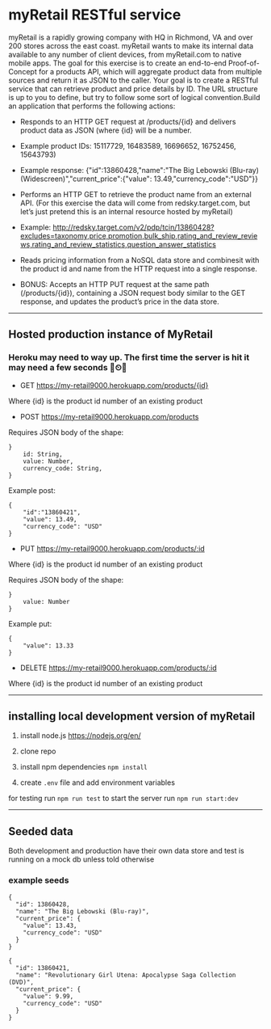 
# myRetail RESTful service #

myRetail is a rapidly growing company with HQ in Richmond, VA and over 200 stores across the east coast. myRetail wants to make its internal data available to any number of client devices, from myRetail.com to native mobile apps. The goal for this exercise is to create an end-to-end Proof-of-Concept for a products API, which will aggregate product data from multiple sources and return it as JSON to the caller. Your goal is to create a RESTful service that can retrieve product and price details by ID. The URL structure is up to you to define, but try to follow some sort of logical convention.Build an application that performs the following actions: 

* Responds to an HTTP GET request at /products/{id} and delivers product data as JSON (where {id} will be a number. 

* Example product IDs: 15117729, 16483589, 16696652, 16752456, 15643793) 

* Example response: {"id":13860428,"name":"The Big Lebowski (Blu-ray) (Widescreen)","current_price":{"value": 13.49,"currency_code":"USD"}}

* Performs an HTTP GET to retrieve the product name from an external API. (For this exercise the data will come from redsky.target.com, but let’s just pretend this is an internal resource hosted by myRetail) 

* Example: http://redsky.target.com/v2/pdp/tcin/13860428?excludes=taxonomy,price,promotion,bulk_ship,rating_and_review_reviews,rating_and_review_statistics,question_answer_statistics

* Reads pricing information from a NoSQL data store and combinesit with the product id and name from the HTTP request into a single response. 

* BONUS: Accepts an HTTP PUT request at the same path (/products/{id}), containing a JSON request body similar to the GET response, and updates the product’s price in the data store.

- - - -

## Hosted production instance of MyRetail ##
### Heroku may need to way up. The first time the server is hit it may need a few seconds 🚀⏲🚀  ###

* GET https://my-retail9000.herokuapp.com/products/{id}

Where {id} is the product id number of an existing product

* POST https://my-retail9000.herokuapp.com/products

Requires JSON body of the shape:
~~~
}
    id: String,
    value: Number,
    currency_code: String,
}
~~~
Example post:
~~~
{
	"id":"13860421",
	"value": 13.49,
	"currency_code": "USD"
}
~~~
* PUT https://my-retail9000.herokuapp.com/products/:id

Where {id} is the product id number of an existing product

Requires JSON body of the shape:
~~~
}
    value: Number
}
~~~

Example put:
~~~
{
    "value": 13.33
}
~~~
* DELETE https://my-retail9000.herokuapp.com/products/:id

Where {id} is the product id number of an existing product

- - - -

## installing local development version of myRetail ##

1. install node.js https://nodejs.org/en/

2. clone repo 

3. install npm dependencies `npm install`

4. create `.env` file and add environment variables

for testing run `npm run test`
to start the server run `npm run start:dev`
- - - -
## Seeded data ##

Both development and production have their own data store and test is running on a mock db unless told otherwise

### example seeds ###
~~~
{
  "id": 13860428,
  "name": "The Big Lebowski (Blu-ray)",
  "current_price": {
    "value": 13.43,
    "currency_code": "USD"
  }
}

{
  "id": 13860421,
  "name": "Revolutionary Girl Utena: Apocalypse Saga Collection (DVD)",
  "current_price": {
    "value": 9.99,
    "currency_code": "USD"
  }
}
~~~



